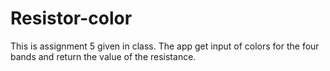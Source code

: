 # Resistor-color
This is assignment 5 given in class.
The app get input of colors for the four bands and return the value of the resistance.
